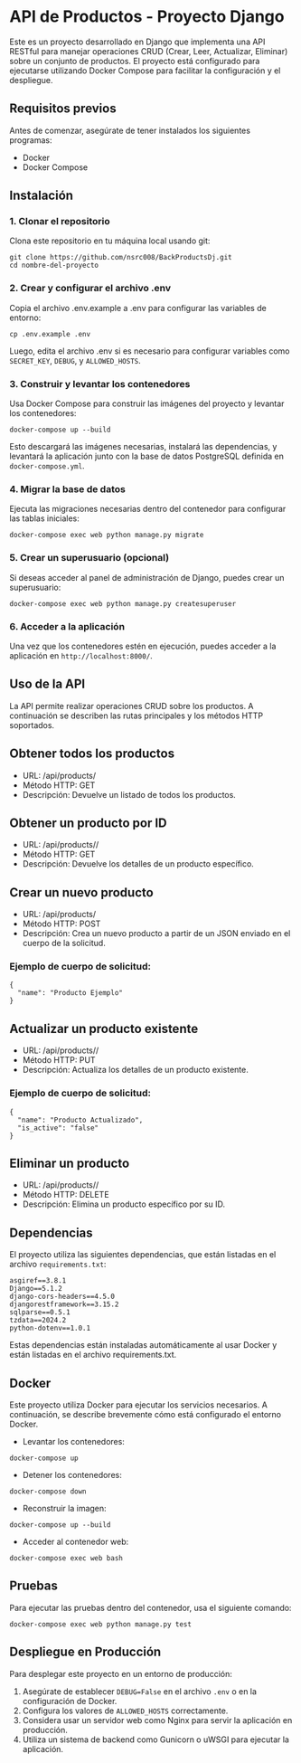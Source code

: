 # API de Productos - Proyecto Django

Este es un proyecto desarrollado en Django que implementa una API RESTful para manejar operaciones CRUD (Crear, Leer, Actualizar, Eliminar) sobre un conjunto de productos. El proyecto está configurado para ejecutarse utilizando Docker Compose para facilitar la configuración y el despliegue.

## Requisitos previos

Antes de comenzar, asegúrate de tener instalados los siguientes programas:

- Docker
- Docker Compose

## Instalación

### 1. Clonar el repositorio

Clona este repositorio en tu máquina local usando git:

```
git clone https://github.com/nsrc008/BackProductsDj.git
cd nombre-del-proyecto
```

### 2. Crear y configurar el archivo .env

Copia el archivo .env.example a .env para configurar las variables de entorno:

```
cp .env.example .env
```

Luego, edita el archivo .env si es necesario para configurar variables como `SECRET_KEY`, `DEBUG`, y `ALLOWED_HOSTS`.

### 3. Construir y levantar los contenedores

Usa Docker Compose para construir las imágenes del proyecto y levantar los contenedores:

```
docker-compose up --build
```

Esto descargará las imágenes necesarias, instalará las dependencias, y levantará la aplicación junto con la base de datos PostgreSQL definida en `docker-compose.yml`.

### 4. Migrar la base de datos

Ejecuta las migraciones necesarias dentro del contenedor para configurar las tablas iniciales:

```
docker-compose exec web python manage.py migrate
```

### 5. Crear un superusuario (opcional)

Si deseas acceder al panel de administración de Django, puedes crear un superusuario:

```
docker-compose exec web python manage.py createsuperuser
```

### 6. Acceder a la aplicación

Una vez que los contenedores estén en ejecución, puedes acceder a la aplicación en `http://localhost:8000/`.

## Uso de la API

La API permite realizar operaciones CRUD sobre los productos. A continuación se describen las rutas principales y los métodos HTTP soportados.

## Obtener todos los productos

- URL: /api/products/
- Método HTTP: GET
- Descripción: Devuelve un listado de todos los productos.

## Obtener un producto por ID

- URL: /api/products/<id>/
- Método HTTP: GET
- Descripción: Devuelve los detalles de un producto específico.

## Crear un nuevo producto

- URL: /api/products/
- Método HTTP: POST
- Descripción: Crea un nuevo producto a partir de un JSON enviado en el cuerpo de la solicitud.

### Ejemplo de cuerpo de solicitud:

```
{
  "name": "Producto Ejemplo"
}
```

## Actualizar un producto existente

- URL: /api/products/<id>/
- Método HTTP: PUT
- Descripción: Actualiza los detalles de un producto existente.

### Ejemplo de cuerpo de solicitud:

```
{
  "name": "Producto Actualizado",
  "is_active": "false"
}
```

## Eliminar un producto

- URL: /api/products/<id>/
- Método HTTP: DELETE
- Descripción: Elimina un producto específico por su ID.

## Dependencias

El proyecto utiliza las siguientes dependencias, que están listadas en el archivo `requirements.txt`:

```
asgiref==3.8.1
Django==5.1.2
django-cors-headers==4.5.0
djangorestframework==3.15.2
sqlparse==0.5.1
tzdata==2024.2
python-dotenv==1.0.1
```

Estas dependencias están instaladas automáticamente al usar Docker y están listadas en el archivo requirements.txt.

## Docker

Este proyecto utiliza Docker para ejecutar los servicios necesarios. A continuación, se describe brevemente cómo está configurado el entorno Docker.

- Levantar los contenedores:

```
docker-compose up
```

- Detener los contenedores:

```
docker-compose down
```

- Reconstruir la imagen:

```
docker-compose up --build
```

- Acceder al contenedor web:

```
docker-compose exec web bash
```

## Pruebas

Para ejecutar las pruebas dentro del contenedor, usa el siguiente comando:

```
docker-compose exec web python manage.py test
```

## Despliegue en Producción

Para desplegar este proyecto en un entorno de producción:

1. Asegúrate de establecer `DEBUG=False` en el archivo `.env` o en la configuración de Docker.
2. Configura los valores de `ALLOWED_HOSTS` correctamente.
3. Considera usar un servidor web como Nginx para servir la aplicación en producción.
4. Utiliza un sistema de backend como Gunicorn o uWSGI para ejecutar la aplicación.
